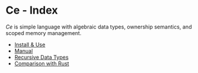 # Ce - Index

*Ce* is simple language with algebraic data types, ownership semantics, and
scoped memory management.

- [Install & Use](../README.md)
- [Manual](manual.md)
- [Recursive Data Types](recs.md)
- [Comparison with Rust](rust.md)
